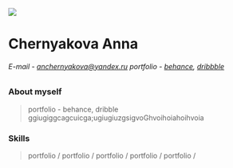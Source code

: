 ![](https://commonmark.org/help/images/favicon.png) 
# Chernyakova Anna
###### E-mail - anchernyakova@yandex.ru  portfolio - [behance](https://www.behance.net/portffolio), [dribbble](https://dribbble.com/G_B_R_Jo)



### About myself
> portfolio - behance, dribble ggiugiggcagcuicga;ugiugiuzgsigvoGhvoihoiahoihvoia


### Skills
> portfolio /
> portfolio /
> portfolio /
> portfolio /
> portfolio /


